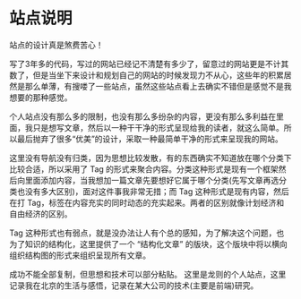 # 站点说明

站点的设计真是煞费苦心！

写了3年多的代码，写过的网站已经记不清楚有多少了，留意过的网站更是不计其数了，但是当坐下来设计和规划自己的网站的时候发现力不从心，这些年的积累居然是那么单薄，有搜喽了一些站点，虽然这些站点看上去确实不错但是感觉不是我想要的那种感觉。

个人站点没有那么多的限制，也没有那么多纷杂的内容，更没有那么多利益在里面，我只是想写文章，然后以一种干干净的形式呈现给我的读者，就这么简单。所以最后抛弃了很多“优美”的设计，采取一种最简单干净的形式来呈现我的网站。

这里没有导航没有归类，因为思想比较发散，有的东西确实不知道放在哪个分类下比较合适，所以采用了 Tag 的形式来聚合内容。分类这种形式是现有一个框架然后向里面添加内容，当我想加一篇文章先要想好它属于哪个分类(先写文章再选分类也没有多大区别)，面对这件事我非常无措；而 Tag 这种形式是现有内容，然后在打 Tag，标签在内容充实的同时动态的充实起来。两者的区别就像计划经济和自由经济的区别。

Tag 这种形式也有弱点，就是没办法让人有个总的感知，为了解决这个问题，也为了知识的结构化，这里提供了一个 “结构化文章” 的版块，这个版块中将以横向组织结构图的形式来组织呈现所有文章。

成功不能全部复制，但思想和技术可以部分粘贴。
这里是龙则的个人站点，这里记录我在北京的生活与感悟，记录在某大公司的技术(主要是前端)研究。

